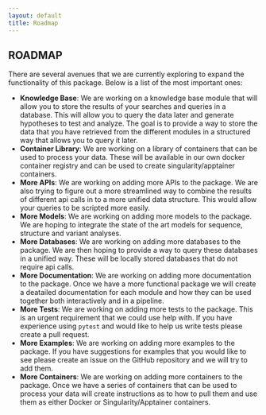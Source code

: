 ```yaml
---
layout: default
title: Roadmap
---
```


## ROADMAP

There are several avenues that we are currently exploring to expand the functionality of this package. 
Below is a list of the most important ones:

+ **Knowledge Base**: We are working on a knowledge base module that will allow you to store the results 
of your searches and queries in a database. 
This will allow you to query the data later and generate hypotheses to test and analyze. The goal is to 
provide a way to store the data that you have retrieved from the different modules in a structured way 
that allows you to query it later.
+ **Container Library**: We are working on a library of containers that can be used to process your 
data. These will be available in our own docker container registry and can be used to create 
singularity/apptainer containers.
+ **More APIs**: We are working on adding more APIs to the package. We are also trying to figure out a 
more streamlined way to combine the results of different api calls in to a more unified data structure. 
This would allow your 
queries to be scripted more easily. 
+ **More Models**: We are working on adding more models to the package. We are hoping to integrate the 
state of the art models for sequence, structure and variant analyses. 
+ **More Databases**: We are working on adding more databases to the package. We are then hoping to 
provide a way to query these databases in a unified way. These will be locally stored databases that do 
not require api calls.
+ **More Documentation**: We are working on adding more documentation to the package. Once we have a 
more functional package we will create a deatailed documentation for each module and how they can be 
used together both interactively and in a pipeline.
+ **More Tests**: We are working on adding more tests to the package. This is an urgent requirement that 
we could use help with. If you have experience using `pytest` and would like to help us write tests 
please create a pull request. 
+ **More Examples**: We are working on adding more examples to the package. If you have suggestions for 
examples that you would like to see please create an issue on the GitHub repository and we will try to 
add them.
+ **More Containers**: We are working on adding more containers to the package. Once we have a series of 
containers that can be used to process your data will create instructions as to how to pull them and use 
them as either Docker or Singularity/Apptainer containers.

